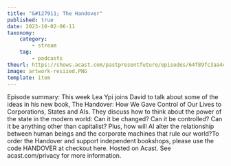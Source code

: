 ```yaml
---
title: "&#127911; The Handover"
published: true
date: 2023-10-02-06-11
taxonomy:
    category:
        - stream
    tag:
        - podcasts
theurl: https://shows.acast.com/pastpresentfuture/episodes/64f89fc3aa4e5a0011d75e4c
image: artwork-resized.PNG
template: item
---
```


Episode summary: This week Lea Ypi joins David to talk about some of the ideas in his new book, The Handover: How We Gave Control of Our Lives to Corporations, States and AIs. They discuss how to think about the power of the state in the modern world: Can it be changed? Can it be controlled? Can it be anything other than capitalist? Plus, how will AI alter the relationship between human beings and the corporate machines that rule our world?To order the Handover and support independent bookshops, please use the code HANDOVER at checkout here. Hosted on Acast. See acast.com/privacy for more information.
